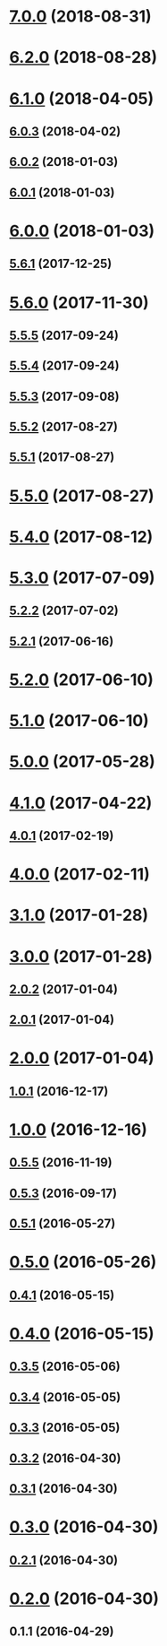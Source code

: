 <a name="7.0.0"></a>
# [7.0.0](https://github.com/cybersettler/websemble/compare/6.2.0...7.0.0) (2018-08-31)



<a name="6.2.0"></a>
# [6.2.0](https://github.com/cybersettler/websemble/compare/6.1.0...6.2.0) (2018-08-28)



<a name="6.1.0"></a>
# [6.1.0](https://github.com/cybersettler/websemble/compare/6.0.3...6.1.0) (2018-04-05)



<a name="6.0.3"></a>
## [6.0.3](https://github.com/cybersettler/websemble/compare/6.0.2...6.0.3) (2018-04-02)



<a name="6.0.2"></a>
## [6.0.2](https://github.com/cybersettler/websemble/compare/6.0.1...6.0.2) (2018-01-03)



<a name="6.0.1"></a>
## [6.0.1](https://github.com/cybersettler/websemble/compare/6.0.0...6.0.1) (2018-01-03)



<a name="6.0.0"></a>
# [6.0.0](https://github.com/cybersettler/websemble/compare/5.6.1...6.0.0) (2018-01-03)



<a name="5.6.1"></a>
## [5.6.1](https://github.com/cybersettler/websemble/compare/5.6.0...5.6.1) (2017-12-25)



<a name="5.6.0"></a>
# [5.6.0](https://github.com/cybersettler/websemble/compare/5.5.5...5.6.0) (2017-11-30)



<a name="5.5.5"></a>
## [5.5.5](https://github.com/cybersettler/websemble/compare/5.5.4...5.5.5) (2017-09-24)



<a name="5.5.4"></a>
## [5.5.4](https://github.com/cybersettler/websemble/compare/5.5.3...5.5.4) (2017-09-24)



<a name="5.5.3"></a>
## [5.5.3](https://github.com/cybersettler/websemble/compare/5.5.2...5.5.3) (2017-09-08)



<a name="5.5.2"></a>
## [5.5.2](https://github.com/cybersettler/websemble/compare/5.5.1...5.5.2) (2017-08-27)



<a name="5.5.1"></a>
## [5.5.1](https://github.com/cybersettler/websemble/compare/5.5.0...5.5.1) (2017-08-27)



<a name="5.5.0"></a>
# [5.5.0](https://github.com/cybersettler/websemble/compare/5.4.0...5.5.0) (2017-08-27)



<a name="5.4.0"></a>
# [5.4.0](https://github.com/cybersettler/websemble/compare/5.3.0...5.4.0) (2017-08-12)



<a name="5.3.0"></a>
# [5.3.0](https://github.com/cybersettler/websemble/compare/5.2.2...5.3.0) (2017-07-09)



<a name="5.2.2"></a>
## [5.2.2](https://github.com/cybersettler/websemble/compare/5.2.1...5.2.2) (2017-07-02)



<a name="5.2.1"></a>
## [5.2.1](https://github.com/cybersettler/websemble/compare/5.2.0...5.2.1) (2017-06-16)



<a name="5.2.0"></a>
# [5.2.0](https://github.com/cybersettler/websemble/compare/5.1.0...5.2.0) (2017-06-10)



<a name="5.1.0"></a>
# [5.1.0](https://github.com/cybersettler/websemble/compare/5.0.0...5.1.0) (2017-06-10)



<a name="5.0.0"></a>
# [5.0.0](https://github.com/cybersettler/websemble/compare/4.1.0...5.0.0) (2017-05-28)



<a name="4.1.0"></a>
# [4.1.0](https://github.com/cybersettler/websemble/compare/4.0.1...4.1.0) (2017-04-22)



<a name="4.0.1"></a>
## [4.0.1](https://github.com/cybersettler/websemble/compare/4.0.0...4.0.1) (2017-02-19)



<a name="4.0.0"></a>
# [4.0.0](https://github.com/cybersettler/websemble/compare/3.1.0...4.0.0) (2017-02-11)



<a name="3.1.0"></a>
# [3.1.0](https://github.com/cybersettler/websemble/compare/3.0.0...3.1.0) (2017-01-28)



<a name="3.0.0"></a>
# [3.0.0](https://github.com/cybersettler/websemble/compare/2.0.2...3.0.0) (2017-01-28)



<a name="2.0.2"></a>
## [2.0.2](https://github.com/cybersettler/websemble/compare/2.0.1...2.0.2) (2017-01-04)



<a name="2.0.1"></a>
## [2.0.1](https://github.com/cybersettler/websemble/compare/2.0.0...2.0.1) (2017-01-04)



<a name="2.0.0"></a>
# [2.0.0](https://github.com/cybersettler/websemble/compare/1.0.1...2.0.0) (2017-01-04)



<a name="1.0.1"></a>
## [1.0.1](https://github.com/cybersettler/websemble/compare/v1.0.0...1.0.1) (2016-12-17)



<a name="1.0.0"></a>
# [1.0.0](https://github.com/cybersettler/websemble/compare/0.5.5...v1.0.0) (2016-12-16)



<a name="0.5.5"></a>
## [0.5.5](https://github.com/cybersettler/websemble/compare/0.5.3...0.5.5) (2016-11-19)



<a name="0.5.3"></a>
## [0.5.3](https://github.com/cybersettler/websemble/compare/0.5.1...0.5.3) (2016-09-17)



<a name="0.5.1"></a>
## [0.5.1](https://github.com/cybersettler/websemble/compare/0.5.0...0.5.1) (2016-05-27)



<a name="0.5.0"></a>
# [0.5.0](https://github.com/cybersettler/websemble/compare/v0.4.1...0.5.0) (2016-05-26)



<a name="0.4.1"></a>
## [0.4.1](https://github.com/cybersettler/websemble/compare/v0.4.0...v0.4.1) (2016-05-15)



<a name="0.4.0"></a>
# [0.4.0](https://github.com/cybersettler/websemble/compare/v0.3.5...v0.4.0) (2016-05-15)



<a name="0.3.5"></a>
## [0.3.5](https://github.com/cybersettler/websemble/compare/v0.3.4...v0.3.5) (2016-05-06)



<a name="0.3.4"></a>
## [0.3.4](https://github.com/cybersettler/websemble/compare/v0.3.3...v0.3.4) (2016-05-05)



<a name="0.3.3"></a>
## [0.3.3](https://github.com/cybersettler/websemble/compare/v0.3.2...v0.3.3) (2016-05-05)



<a name="0.3.2"></a>
## [0.3.2](https://github.com/cybersettler/websemble/compare/v0.3.1...v0.3.2) (2016-04-30)



<a name="0.3.1"></a>
## [0.3.1](https://github.com/cybersettler/websemble/compare/v0.3.0...v0.3.1) (2016-04-30)



<a name="0.3.0"></a>
# [0.3.0](https://github.com/cybersettler/websemble/compare/v0.2.1...v0.3.0) (2016-04-30)



<a name="0.2.1"></a>
## [0.2.1](https://github.com/cybersettler/websemble/compare/v0.2.0...v0.2.1) (2016-04-30)



<a name="0.2.0"></a>
# [0.2.0](https://github.com/cybersettler/websemble/compare/v0.1.1...v0.2.0) (2016-04-30)



<a name="0.1.1"></a>
## 0.1.1 (2016-04-29)



